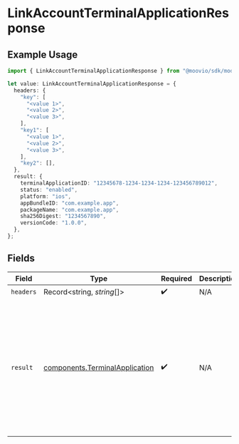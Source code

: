 # LinkAccountTerminalApplicationResponse

## Example Usage

```typescript
import { LinkAccountTerminalApplicationResponse } from "@moovio/sdk/models/operations";

let value: LinkAccountTerminalApplicationResponse = {
  headers: {
    "key": [
      "<value 1>",
      "<value 2>",
      "<value 3>",
    ],
    "key1": [
      "<value 1>",
      "<value 2>",
      "<value 3>",
    ],
    "key2": [],
  },
  result: {
    terminalApplicationID: "12345678-1234-1234-1234-123456789012",
    status: "enabled",
    platform: "ios",
    appBundleID: "com.example.app",
    packageName: "com.example.app",
    sha256Digest: "1234567890",
    versionCode: "1.0.0",
  },
};
```

## Fields

| Field                                                                                                                                                                                                                                 | Type                                                                                                                                                                                                                                  | Required                                                                                                                                                                                                                              | Description                                                                                                                                                                                                                           | Example                                                                                                                                                                                                                               |
| ------------------------------------------------------------------------------------------------------------------------------------------------------------------------------------------------------------------------------------- | ------------------------------------------------------------------------------------------------------------------------------------------------------------------------------------------------------------------------------------- | ------------------------------------------------------------------------------------------------------------------------------------------------------------------------------------------------------------------------------------- | ------------------------------------------------------------------------------------------------------------------------------------------------------------------------------------------------------------------------------------- | ------------------------------------------------------------------------------------------------------------------------------------------------------------------------------------------------------------------------------------- |
| `headers`                                                                                                                                                                                                                             | Record<string, *string*[]>                                                                                                                                                                                                            | :heavy_check_mark:                                                                                                                                                                                                                    | N/A                                                                                                                                                                                                                                   |                                                                                                                                                                                                                                       |
| `result`                                                                                                                                                                                                                              | [components.TerminalApplication](../../models/components/terminalapplication.md)                                                                                                                                                      | :heavy_check_mark:                                                                                                                                                                                                                    | N/A                                                                                                                                                                                                                                   | {<br/>"terminalApplicationID": "12345678-1234-1234-1234-123456789012",<br/>"status": "enabled",<br/>"platform": "ios",<br/>"appBundleID": "com.example.app",<br/>"packageName": "com.example.app",<br/>"sha256Digest": "1234567890",<br/>"versionCode": "1.0.0"<br/>} |